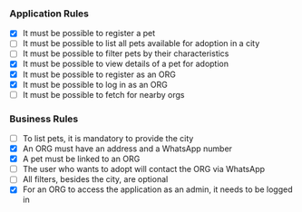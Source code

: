 ### Application Rules

- [x] It must be possible to register a pet
- [ ] It must be possible to list all pets available for adoption in a city
- [ ] It must be possible to filter pets by their characteristics
- [x] It must be possible to view details of a pet for adoption
- [x] It must be possible to register as an ORG
- [x] It must be possible to log in as an ORG
- [ ] It must be possible to fetch for nearby orgs

### Business Rules

- [ ] To list pets, it is mandatory to provide the city
- [x] An ORG must have an address and a WhatsApp number
- [x] A pet must be linked to an ORG
- [ ] The user who wants to adopt will contact the ORG via WhatsApp
- [ ] All filters, besides the city, are optional
- [x] For an ORG to access the application as an admin, it needs to be logged in
